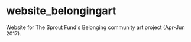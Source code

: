 # website_belongingart
Website for The Sprout Fund's Belonging community art project (Apr-Jun 2017).
